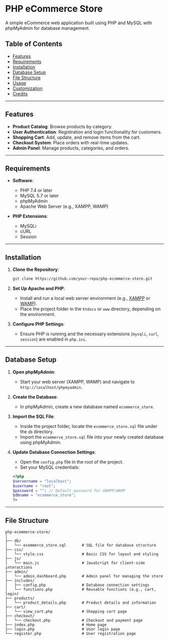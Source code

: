# PHP eCommerce Store

A simple eCommerce web application built using PHP and MySQL with phpMyAdmin for database management.

## Table of Contents

- [Features](#features)
- [Requirements](#requirements)
- [Installation](#installation)
- [Database Setup](#database-setup)
- [File Structure](#file-structure)
- [Usage](#usage)
- [Customization](#customization)
- [Credits](#credits)

---

## Features

- **Product Catalog**: Browse products by category.
- **User Authentication**: Registration and login functionality for customers.
- **Shopping Cart**: Add, update, and remove items from the cart.
- **Checkout System**: Place orders with real-time updates.
- **Admin Panel**: Manage products, categories, and orders.

---

## Requirements

- **Software**:
  - PHP 7.4 or later
  - MySQL 5.7 or later
  - phpMyAdmin
  - Apache Web Server (e.g., XAMPP, WAMP)
  
- **PHP Extensions**:
  - MySQLi
  - cURL
  - Session

---

## Installation

1. **Clone the Repository**:
    ```bash
    git clone https://github.com/your-repo/php-ecommerce-store.git
    ```
2. **Set Up Apache and PHP**:
   - Install and run a local web server environment (e.g., [XAMPP](https://www.apachefriends.org/index.html) or [WAMP](https://www.wampserver.com/en/)).
   - Place the project folder in the `htdocs` or `www` directory, depending on the environment.

3. **Configure PHP Settings**:
   - Ensure PHP is running and the necessary extensions (`mysqli`, `curl`, `session`) are enabled in `php.ini`.

---

## Database Setup

1. **Open phpMyAdmin**:
    - Start your web server (XAMPP, WAMP) and navigate to `http://localhost/phpmyadmin`.

2. **Create the Database**:
    - In phpMyAdmin, create a new database named `ecommerce_store`.

3. **Import the SQL File**:
    - Inside the project folder, locate the `ecommerce_store.sql` file under the `db` directory.
    - Import the `ecommerce_store.sql` file into your newly created database using phpMyAdmin.

4. **Update Database Connection Settings**:
    - Open the `config.php` file in the root of the project.
    - Set your MySQL credentials:

    ```php
    <?php
    $servername = "localhost";
    $username = "root";
    $password = ""; // Default password for XAMPP/WAMP
    $dbname = "ecommerce_store";
    ?>
    ```

---

## File Structure

```plaintext
php-ecommerce-store/
│
├── db/
│   └── ecommerce_store.sql       # SQL file for database structure
├── css/
│   └── style.css                 # Basic CSS for layout and styling
├── js/
│   └── main.js                   # JavaScript for client-side interactions
├── admin/
│   └── admin_dashboard.php       # Admin panel for managing the store
├── includes/
│   ├── config.php                # Database connection settings
│   └── functions.php             # Reusable functions (e.g., cart, login)
├── products/
│   └── product_details.php       # Product details and information
├── cart/
│   └── view_cart.php             # Shopping cart page
├── checkout/
│   └── checkout.php              # Checkout and payment page
├── index.php                     # Home page
├── login.php                     # User login page
└── register.php                  # User registration page
